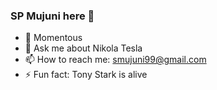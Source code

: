 ### SP Mujuni here 👋

- 🔭 Momentous
- 💬 Ask me about Nikola Tesla
- 📫 How to reach me: smujuni99@gmail.com
- ⚡ Fun fact: Tony Stark is alive
